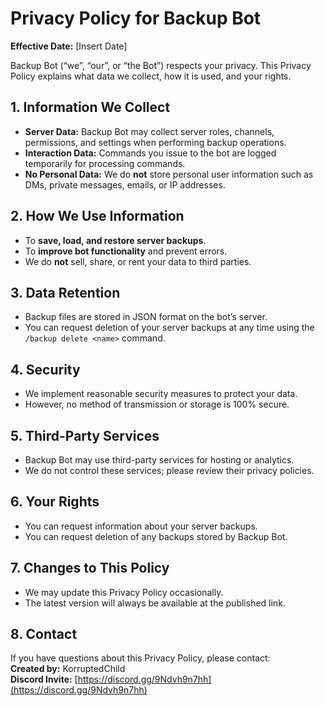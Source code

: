 # Privacy Policy for Backup Bot

**Effective Date:** [Insert Date]

Backup Bot (“we”, “our”, or “the Bot”) respects your privacy. This Privacy Policy explains what data we collect, how it is used, and your rights.

## 1. Information We Collect

- **Server Data:** Backup Bot may collect server roles, channels, permissions, and settings when performing backup operations.  
- **Interaction Data:** Commands you issue to the bot are logged temporarily for processing commands.  
- **No Personal Data:** We do **not** store personal user information such as DMs, private messages, emails, or IP addresses.

## 2. How We Use Information

- To **save, load, and restore server backups**.  
- To **improve bot functionality** and prevent errors.  
- We do **not** sell, share, or rent your data to third parties.

## 3. Data Retention

- Backup files are stored in JSON format on the bot’s server.  
- You can request deletion of your server backups at any time using the `/backup delete <name>` command.  

## 4. Security

- We implement reasonable security measures to protect your data.  
- However, no method of transmission or storage is 100% secure.

## 5. Third-Party Services

- Backup Bot may use third-party services for hosting or analytics.  
- We do not control these services; please review their privacy policies.

## 6. Your Rights

- You can request information about your server backups.  
- You can request deletion of any backups stored by Backup Bot.

## 7. Changes to This Policy

- We may update this Privacy Policy occasionally.  
- The latest version will always be available at the published link.

## 8. Contact

If you have questions about this Privacy Policy, please contact:  
**Created by:** KorruptedChild  
**Discord Invite:** [https://discord.gg/9Ndvh9n7hh](https://discord.gg/9Ndvh9n7hh)

